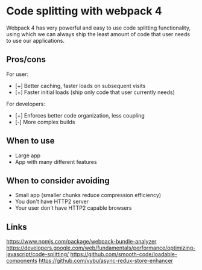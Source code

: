 # Code splitting with webpack 4

Webpack 4 has very powerful and easy to use code splitting functionality, using which we can always ship the least amount of code that user needs to use our applications.

## Pros/cons
For user:

* [+] Better caching, faster loads on subsequent visits
* [+] Faster initial loads (ship only code that user currently needs)

For developers:
* [+] Enforces better code organization, less coupling
* [-] More complex builds
## When to use

* Large app
* App with many different features

## When to consider avoiding

* Small app (smaller chunks reduce compression efficiency)
* You don't have HTTP2 server
* Your user don't have HTTP2 capable browsers



## Links
https://www.npmjs.com/package/webpack-bundle-analyzer
https://developers.google.com/web/fundamentals/performance/optimizing-javascript/code-splitting/
https://github.com/smooth-code/loadable-components
https://github.com/vybu/async-redux-store-enhancer
